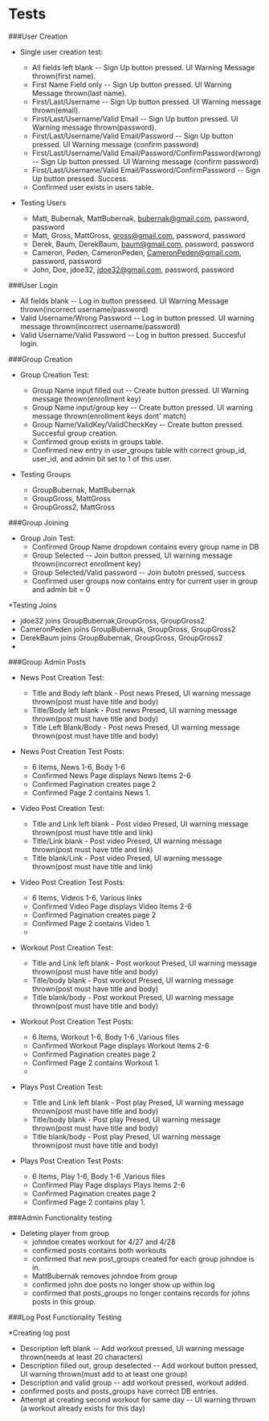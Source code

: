 Tests
=============

###User Creation

* Single user creation test: 
  * All fields left blank -- Sign Up button pressed. UI Warning Message thrown(first name). 
  * First Name Field only -- Sign Up button pressed. UI Warning Message thrown(last name). 
  * First/Last/Username -- Sign Up button pressed. UI Warning message thrown(email). 
  * First/Last/Username/Valid Email -- Sign Up button pressed. UI Warning message thrown(password). 
  * First/Last/Username/Valid Email/Password -- Sign Up button pressed. UI Warning message (confirm password)
  * First/Last/Username/Valid Email/Password/ConfirmPassword(wrong) -- Sign Up button pressed. UI Warning message (confirm password) 
  * First/Last/Username/Valid Email/Password/ConfirmPassword -- Sign Up button pressed. Success. 
  * Confirmed user exists in users table. 
  
* Testing Users
  * Matt, Bubernak, MattBubernak, bubernak@gmail.com, password, password
  * Matt, Gross, MattGross, gross@gmail.com, password, password
  * Derek, Baum, DerekBaum, baum@gmail.com, password, password
  * Cameron, Peden, CameronPeden, CameronPeden@gmail.com, password, password
  * John, Doe, jdoe32, jdoe32@gmail.com, password, password

###User Login
* All fields blank -- Log in button presseed. UI Warning Message thrown(incorrect username/password)
* Valid Username/Wrong Password -- Log in button pressed. UI warning message thrown(incorrect username/password)
* Valid Username/Valid Password -- Log in button pressed. Succesful login. 


###Group Creation
* Group Creation Test: 
  * Group Name input filled out -- Create button pressed. UI Warning message thrown(enrollment key) 
  * Group Name input/group key -- Create button pressed. UI warning message thrown(enrollment keys dont' match)
  * Group Name/ValidKey/ValidCheckKey -- Create button pressed. Succesful group creation. 
  * Confirmed group exists in groups table. 
  * Confirmed new entry in user_groups table with correct group_id, user_id, and admin bit set to 1 of this user. 

* Testing Groups
  * GroupBubernak, MattBubernak
  * GroupGross, MattGross
  * GroupGross2, MattGross
  
###Group Joining
* Group Join Test: 
  * Confirmed Group Name dropdown contains every group name in DB
  * Group Selected -- Join button pressed, UI warning message thrown(incorrect enrollment key) 
  * Group Selected/Valid password -- Join butotn pressed, success. 
  * Confirmed user groups now contains entry for current user in group and admin bit = 0 

*Testing Joins 
  * jdoe32 joins GroupBubernak,GroupGross, GroupGross2
  * CameronPeden joins GroupBubernak, GroupGross, GroupGross2
  * DerekBaum joins GroupBubernak, GroupGross, GroupGross2
  * 

###Group Admin Posts 
* News Post Creation Test: 
  * Title and Body left blank - Post news Presed, UI warning message thrown(post must have title and body) 
  * Title/Body left blank - Post news Presed, UI warning message thrown(post must have title and body) 
  * Title Left Blank/Body - Post news Presed, UI warning message thrown(post must have title and body) 
* News Post Creation Test Posts: 
  * 6 Items, News 1-6, Body 1-6
  * Confirmed News Page displays News Items 2-6
  * Confirmed Pagination creates page 2 
  * Confirmed Page 2 contains News 1.  
 
* Video Post Creation Test: 
  * Title and Link left blank - Post video Presed, UI warning message thrown(post must have title and link) 
  * Title/Link blank - Post video Presed, UI warning message thrown(post must have title and link) 
  * Title blank/Link  - Post video Presed, UI warning message thrown(post must have title and link) 
* Video Post Creation Test Posts: 
  * 6 Items, Videos 1-6, Various links 
  * Confirmed Video Page displays Video Items 2-6
  * Confirmed Pagination creates page 2 
  * Confirmed Page 2 contains Video 1. 
  * 
  
* Workout Post Creation Test: 
  * Title and Link left blank - Post workout  Presed, UI warning message thrown(post must have title and body) 
  * Title/body blank - Post workout Presed, UI warning message thrown(post must have title and body) 
  * Title blank/body  - Post workout Presed, UI warning message thrown(post must have title and body) 
* Workout Post Creation Test Posts: 
  * 6 Items, Workout 1-6, Body 1-6 ,Various files  
  * Confirmed Workout Page displays Workout Items 2-6
  * Confirmed Pagination creates page 2 
  * Confirmed Page 2 contains Workout 1. 
  * 
  
* Plays Post Creation Test: 
  * Title and Link left blank - Post play  Presed, UI warning message thrown(post must have title and body) 
  * Title/body blank - Post play Presed, UI warning message thrown(post must have title and body) 
  * Title blank/body  - Post play Presed, UI warning message thrown(post must have title and body) 
* Plays Post Creation Test Posts: 
  * 6 Items, Play 1-6, Body 1-6 ,Various files  
  * Confirmed Play Page displays Plays Items 2-6
  * Confirmed Pagination creates page 2 
  * Confirmed Page 2 contains play 1. 
  
###Admin Functionality testing 

* Deleting player from group 
  * johndoe creates workout for 4/27 and 4/28 
  * confirmed posts contains both workouts
  * confirmed that new post_groups created for each group johndoe is in. 
  * MattBubernak removes johndoe from group 
  * confirmed john doe posts no longer show up within log 
  * confirmed that posts_groups no longer contains records for johns posts in this group. 


###Log Post Functionality Testing

*Creating log post 
 * Description left blank -- Add workout pressed, UI warning message thrown(needs at least 20 characters) 
 * Description filled out, group deselected -- Add workout button pressed, UI warning thrown(must add to at least one group) 
 * Description and valid group -- add workout pressed, workout added. 
 * confirmed posts and posts_groups have correct DB entries. 
 * Attempt at creating second workout for same day -- UI warning thrown (a workout already exists for this day) 
